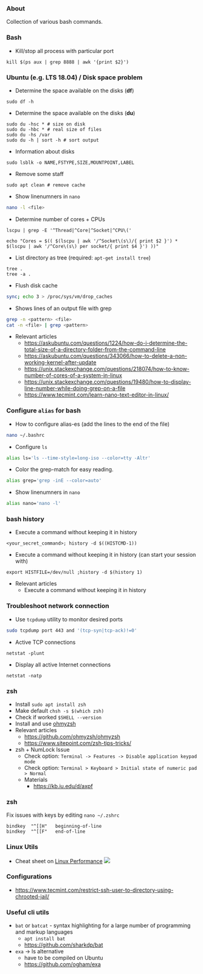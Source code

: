 ### About

Collection of various bash commands.

### Bash

* Kill/stop all process with particular port

```
kill $(ps aux | grep 8888 | awk '{print $2}')
```

### Ubuntu (e.g. LTS 18.04) / Disk space problem

* Determine the space available on the disks (**df**)
```
sudo df -h
```
* Determine the space available on the disks (**du**)
```
sudo du -hsc * # size on disk
sudo du -hbc * # real size of files
sudo du -hs /var
sudo du -h | sort -h # sort output
```
* Information about disks
```
sudo lsblk -o NAME,FSTYPE,SIZE,MOUNTPOINT,LABEL
```

* Remove some staff
```
sudo apt clean # remove cache
```
* Show linenumners in ```nano```
```bash
nano -l <file>
```
* Determine number of cores + CPUs
```
lscpu | grep -E '^Thread|^Core|^Socket|^CPU\('
```
```
echo "Cores = $(( $(lscpu | awk '/^Socket\(s\)/{ print $2 }') * $(lscpu | awk '/^Core\(s\) per socket/{ print $4 }') ))"
```

* List directory as tree (required: ```apt-get install tree```)
```
tree .
tree -a .
```

* Flush disk cache
```bash
sync; echo 3 > /proc/sys/vm/drop_caches
```

* Shows lines of an output file with grep
```bash
grep -n <pattern> <file> 
cat -n <file> | grep <pattern>
```
* Relevant articles
    - https://askubuntu.com/questions/1224/how-do-i-determine-the-total-size-of-a-directory-folder-from-the-command-line
    - https://askubuntu.com/questions/343066/how-to-delete-a-non-working-kernel-after-update
    - https://unix.stackexchange.com/questions/218074/how-to-know-number-of-cores-of-a-system-in-linux
    - https://unix.stackexchange.com/questions/19480/how-to-display-line-number-while-doing-grep-on-a-file
    - https://www.tecmint.com/learn-nano-text-editor-in-linux/

### Configure ```alias``` for bash

* How to configure alias-es (add the lines to the end of the file)
```bash
nano ~/.bashrc
```
* Configure ```ls```
```bash
alias ls='ls --time-style=long-iso --color=tty -Altr'
```
* Color the grep-match for easy reading.
```bash
alias grep='grep -inE --color=auto'
```
* Show linenumners in ```nano```
```bash
alias nano='nano -l'
```

### bash history

* Execute a command without keeping it in history
```
<your_secret_command>; history -d $((HISTCMD-1))
```

* Execute a command without keeping it in history (can start your session with)
```
export HISTFILE=/dev/null ;history -d $(history 1)
```

* Relevant articles
    - Execute a command without keeping it in history 
    
### Troubleshoot network connection

* Use ```tcpdump``` utility to monitor desired ports
```bash
sudo tcpdump port 443 and '(tcp-syn|tcp-ack)!=0'
```
* Active TCP connections
```
netstat -plunt
```
* Display all active Internet connections
```
netstat -natp
```

### zsh

* Install ```sudo apt install zsh```
* Make default ```chsh -s $(which zsh)```
* Check if worked ```$SHELL --version```
* Install and use [ohmyzsh](https://ohmyz.sh/)
* Relevant articles
    + https://github.com/ohmyzsh/ohmyzsh
    + https://www.sitepoint.com/zsh-tips-tricks/
* zsh + NumLock Issue
    + Check option: ```Terminal -> Features -> Disable application keypad mode```
    + Check option: ```Terminal > Keyboard > Initial state of numeric pad > Normal```
    + Materials
        + https://kb.iu.edu/d/axpf
 
 ### zsh
 
Fix issues with keys by editing ```nano ~/.zshrc```
 ```text
bindkey  "^[[H"   beginning-of-line
bindkey  "^[[F"   end-of-line
```
 
    

### Linux Utils

* Cheat sheet on [Linux Performance](http://www.brendangregg.com/linuxperf.html)
![](http://www.brendangregg.com/Perf/linux_perf_tools_full.png?)

### Configurations

* https://www.tecmint.com/restrict-ssh-user-to-directory-using-chrooted-jail/

### Useful cli utils

* ```bat``` or ```batcat``` - syntax highlighting for a large number of programming and markup languages
    - ```apt install bat```
    - https://github.com/sharkdp/bat
* ```exa``` -> ls alternative
    - have to be compiled on Ubuntu
    - https://github.com/ogham/exa


    
